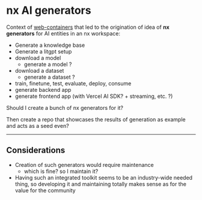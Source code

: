 # nx AI generators

Context of [web-containers](/product/features/web-containers) that led to the origination of idea of **nx generators** for AI entities in an nx workspace:

- Generate a knowledge base
- Generate a litgpt setup
- download a model
    - generate a model ?
- download a dataset
    - generate a dataset ?
- train, finetune, test, evaluate, deploy, consume
- generate backend app
- generate frontend app (with Vercel AI SDK? + streaming, etc. ?)

Should I create a bunch of nx generators for it?

Then create a repo that showcases the results of generation as example and acts as a seed even?

---

## Considerations

- Creation of such generators would require maintenance
    - which is fine? so I maintain it?
- Having such an integrated toolkit seems to be an industry-wide needed thing, so developing it and maintaining totally makes sense as for the value for the community
